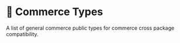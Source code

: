 # 💸 Commerce Types

A list of general commerce public types for commerce cross package compatibility.

